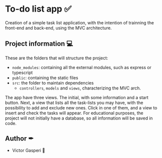 # To-do list app ✅

Creation of a simple task list application, with the intention of trainning the front-end and back-end, using the MVC architecture.

## Project information 💻

These are the folders that will structure the project:

- `node_modules`: containing all the external modules, such as express or typescript
- `public`: containing the static files
- `src`: the folder to maintain dependencies
    - `controllers`, `models` and `views`, characterizing the MVC arch.

The app have  three views. The initial, with some information and a start button. Next, a view that lists all the task-lists you may have, with the possibility to add and exclude new ones. Click in one of them, and a view to insert and check the tasks will appear. For educational purposes, the project will not initially have a database, so all information will be saved in code.

## Author ✒

- Victor Gasperi 🤠
